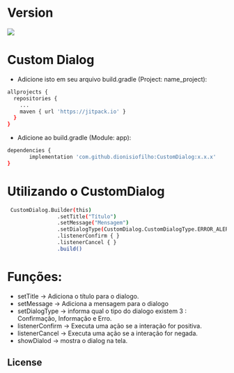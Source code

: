 
# Version
[![](https://jitpack.io/v/dionisiofilho/CustomDialog.svg)](https://jitpack.io/#dionisiofilho/CustomDialog)

# Custom Dialog

* Adicione isto em seu arquivo build.gradle (Project: name_project):

```sh
allprojects {
  repositories {
    ...
    maven { url 'https://jitpack.io' }
  }
}
```
* Adicione ao build.gradle (Module: app):

 ```sh
dependencies {
        implementation 'com.github.dionisiofilho:CustomDialog:x.x.x'
}
```

# Utilizando o CustomDialog
```sh
 CustomDialog.Builder(this)
                .setTitle("Título")
                .setMessage("Mensagem")
                .setDialogType(CustomDialog.CustomDialogType.ERROR_ALERT)
                .listenerConfirm { }
                .listenerCancel { }
                .build()
 ```  


# Funções:
  - setTitle -> Adiciona o título para o dialogo.
  - setMessage -> Adiciona a mensagem para o dialogo
  - setDialogType -> informa qual o tipo do dialogo existem 3 : Confirmação, Informação e Erro.
  - listenerConfirm -> Executa uma ação se a interação for positiva.
  - listenerCancel -> Executa uma ação se a interação for negada. 
  - showDialod -> mostra o dialog na tela.



License
----


